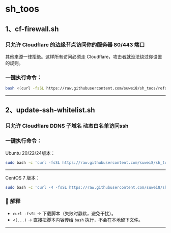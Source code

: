 # sh_toos

## 1、cf-firewall.sh  
### 只允许 Cloudflare 的边缘节点访问你的服务器 80/443 端口
其他来源一律拒绝。这样所有访问必须走 Cloudflare，攻击者就没法绕过你设置的规则。
### 一键执行命令：

```bash
bash <(curl -fsSL https://raw.githubusercontent.com/suwei8/sh_toos/refs/heads/main/cf-firewall.sh)
```

---


## 2、update-ssh-whitelist.sh
### 只允许 Cloudflare DDNS 子域名 动态白名单访问ssh
### 一键执行命令：
 Ubuntu 20/22/24版本：
```bash
sudo bash -c 'curl -fsSL https://raw.githubusercontent.com/suwei8/sh_toos/refs/heads/main/update-ssh-whitelist.sh -o /usr/local/bin/update-ssh-whitelist.sh && chmod +x /usr/local/bin/update-ssh-whitelist.sh && /usr/local/bin/update-ssh-whitelist.sh && (crontab -l 2>/dev/null; echo "*/5 * * * * /usr/local/bin/update-ssh-whitelist.sh >> /var/log/update-ssh-whitelist.log 2>&1") | crontab -'
```

---

CentOS 7 版本：

```bash
sudo bash -c 'curl -4 -fsSL https://raw.githubusercontent.com/suwei8/sh_toos/main/update-ssh-whitelist-CentOS7.sh -o /usr/local/bin/update-ssh-whitelist.sh && chmod +x /usr/local/bin/update-ssh-whitelist.sh && /usr/local/bin/update-ssh-whitelist.sh && (crontab -l 2>/dev/null; echo "*/5 * * * * /usr/local/bin/update-ssh-whitelist.sh >> /var/log/update-ssh-whitelist.log 2>&1") | crontab -'
```




### 🔹 解释

* `curl -fsSL` → 下载脚本（失败时静默，避免干扰）。
* `<(...)` → 直接把脚本内容传给 `bash` 执行，不会在本地留下文件。

---

